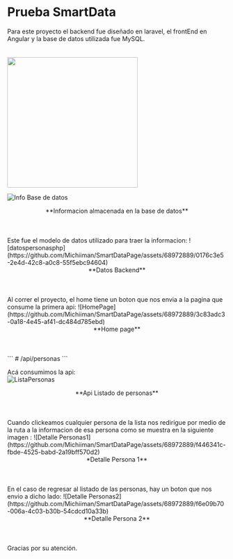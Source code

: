 # Prueba SmartData

Para este proyecto el backend fue diseñado en laravel, el frontEnd en Angular y la base de datos utilizada fue MySQL.
<br>                                
<br>
<img src="![Info Base de datos](https://github.com/Michiiman/SmartDataPage/assets/68972889/02693a7c-ecc8-499a-bedc-750b499a1156)" width="300">

![Info Base de datos](https://github.com/Michiiman/SmartDataPage/assets/68972889/02693a7c-ecc8-499a-bedc-750b499a1156)
<center>**Informacion almacenada en la base de datos**</center>
<br> 
<br>                                
<br>                                
Este fue el modelo de datos utilizado para traer la informacion:
![datospersonasphp](https://github.com/Michiiman/SmartDataPage/assets/68972889/0176c3e5-2e4d-42c8-a0c8-55f5ebc94604)
<center>**Datos Backend**</center>
<br>                                
<br>
<br>                                
Al correr el proyecto, el home tiene un boton que nos envia a la pagina que consume la primera api:                                
![HomePage](https://github.com/Michiiman/SmartDataPage/assets/68972889/3c83adc3-0a18-4e45-af41-dc484d785ebd)
<center>**Home page**</center>                                          
<br>                                
<br>                                
<br>                                
 ```
      # /api/personas
 ```
<br>                                

Acá consumimos la api:                                
![ListaPersonas](https://github.com/Michiiman/SmartDataPage/assets/68972889/5c5c04da-7f3c-4727-aff3-e2a6f57cb4fd)               
<center>**Api Listado de personas**</center>                                         
<br>                                
<br>                                
<br>                                
Cuando clickeamos cualquier persona de la lista nos redirigue por medio de la ruta a la informacion de esa persona como se muestra en la siguiente imagen :                            
![Detalle Personas1](https://github.com/Michiiman/SmartDataPage/assets/68972889/f446341c-fbde-4525-babd-2a19bff570d2)
<center>*Detalle Persona 1**</center>
<br>                                
<br>                                
<br>                                
En el caso de regresar al listado de las personas, hay un boton que nos envio a dicho lado:                              
![Detalle Personas2](https://github.com/Michiiman/SmartDataPage/assets/68972889/f6e09b70-006a-4c03-b30b-54cdcd10a33b)
<center>**Detalle Persona 2**</center>                                          
<br>                                
<br>                                
<br>                                
Gracias por su atención.


 


